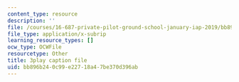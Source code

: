 ```yaml
---
content_type: resource
description: ''
file: /courses/16-687-private-pilot-ground-school-january-iap-2019/bb896b240c99e22718a47be370d396ab_AYF3spOVbBk.srt
file_type: application/x-subrip
learning_resource_types: []
ocw_type: OCWFile
resourcetype: Other
title: 3play caption file
uid: bb896b24-0c99-e227-18a4-7be370d396ab
---
```

